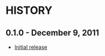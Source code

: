 HISTORY
=======

0.1.0 - December 9, 2011
-------------------------
* [Initial release](http://github.com/giraffi/giraffi/commit/)
